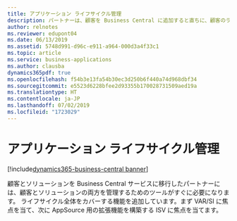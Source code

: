```yaml
---
title: アプリケーション ライフサイクル管理
description: パートナーは、顧客を Business Central に追加すると直ちに、顧客のライフサイクル管理、ソリューションの提供、サポートの提供、更新の管理、テストなどができるようになる必要があります。 パートナーが利用できるツールの範囲を拡大するために引き続き作業していきます。
author: relnotes
ms.reviewer: edupont04
ms.date: 06/13/2019
ms.assetid: 5748d991-d96c-e911-a964-000d3a4f33c1
ms.topic: article
ms.service: business-applications
ms.author: clausba
dynamics365pdf: true
ms.openlocfilehash: f54b3e13fa54b30ec3d250b6f440a74d968dbf34
ms.sourcegitcommit: e5523d6228bfee2d93355b170028731509aed19a
ms.translationtype: HT
ms.contentlocale: ja-JP
ms.lasthandoff: 07/02/2019
ms.locfileid: "1723029"
---
```

# <a name="application-lifecycle-management"></a>アプリケーション ライフサイクル管理

[!include[dynamics365-business-central banner](../includes/dynamics365-business-central.md)]

顧客とソリューションを Business Central サービスに移行したパートナーには、顧客とソリューションの両方を管理するためのツールがすぐに必要になります。 ライフサイクル全体をカバーする機能を追加しています。まず VAR/SI に焦点を当て、次に AppSource 用の拡張機能を構築する ISV に焦点を当てます。  